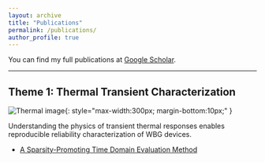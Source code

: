 ```yaml
---
layout: archive
title: "Publications"
permalink: /publications/
author_profile: true
---
```

You can find my full publications at [Google Scholar](https://scholar.google.com/citations?hl=en&user=eadyCuQAAAAJ).

---

## Theme 1: Thermal Transient Characterization

![Thermal image](/images/themes/thermal.png){: style="max-width:300px; margin-bottom:10px;" }

Understanding the physics of transient thermal responses enables reproducible reliability characterization of WBG devices.

- [A Sparsity-Promoting Time Domain Evaluation Method](/publication/2024-timedomainttm)
